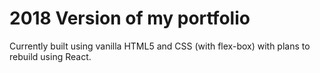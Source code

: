# **2018 Version of my portfolio**

Currently built using vanilla HTML5 and CSS (with flex-box) with plans to rebuild using React. 
